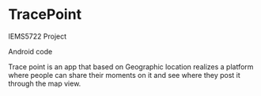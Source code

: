 # TracePoint

IEMS5722 Project

Android code

Trace point is an app that based on Geographic location realizes a platform where people can share their moments on it and 
see where they post it through the map view.
